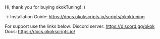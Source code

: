 Hi, thank you for buying okokTuning! :)

-> Installation Guide: https://docs.okokscripts.io/scripts/okoktuning

For support use the links below:
Discord server: https://discord.gg/okok
Docs: https://docs.okokscripts.io/